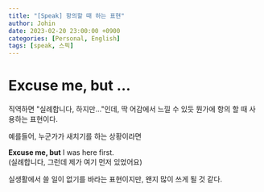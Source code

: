 ```yaml
---
title: "[Speak] 항의할 때 하는 표현"
author: Johin
date: 2023-02-20 23:00:00 +0900
categories: [Personal, English]
tags: [speak, 스픽]
---
```


# Excuse me, but ...

직역하면 "실례합니다, 하지만..."인데, 딱 어감에서 느낄 수 있듯 뭔가에 항의 할 때 사용하는 표현이다.

예를들어, 누군가가 새치기를 하는 상황이라면

**Excuse me, but** I was here first.  
(실례합니다, 그런데 제가 여기 먼저 있었어요)

실생활에서 쓸 일이 없기를 바라는 표현이지만, 왠지 많이 쓰게 될 것 같다.